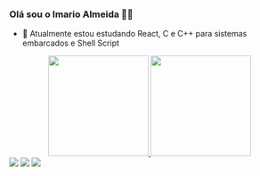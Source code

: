 ### Olá sou o Imario Almeida 👋🏾

- 🌱 Atualmente estou estudando React, C e C++ para sistemas embarcados e Shell Script
<div align="center">
  <a href="https://github.com/imarioa">
  <img height="180em" src="https://github-readme-stats.vercel.app/api?username=imarioa&show_icons=true&theme=dark&include_all_commits=true&count_private=true"/>
  <img height="180em" src="https://github-readme-stats.vercel.app/api/top-langs/?username=imarioa&layout=compact&langs_count=7&theme=dark"/>
</div>
  <div> 
  <a href="https://instagram.com/imario.almeida" target="_blank"><img src="https://img.shields.io/badge/-Instagram-%23E4405F?style=for-the-badge&logo=instagram&logoColor=white" target="_blank"></a>
  <a href = "mailto:imario.almeida22@gmail.com"><img src="https://img.shields.io/badge/-Gmail-%23333?style=for-the-badge&logo=gmail&logoColor=white" target="_blank"></a>
  <a href="https://www.linkedin.com/in/rafaella-ballerini-45875016a" target="_blank"><img src="https://img.shields.io/badge/-LinkedIn-%230077B5?style=for-the-badge&logo=linkedin&logoColor=white" target="_blank"></a>


